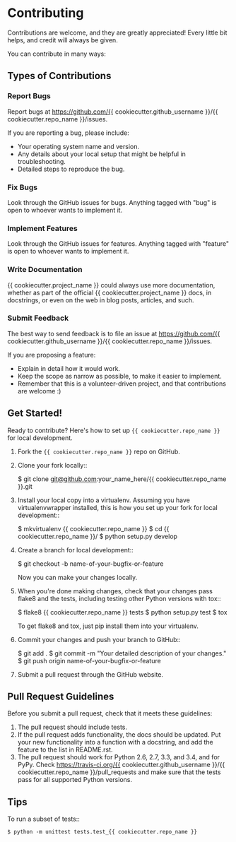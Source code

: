 Contributing
============

Contributions are welcome, and they are greatly appreciated! Every
little bit helps, and credit will always be given.

You can contribute in many ways:

Types of Contributions
----------------------

### Report Bugs

Report bugs at https://github.com/{{ cookiecutter.github_username }}/{{ cookiecutter.repo_name }}/issues.

If you are reporting a bug, please include:

* Your operating system name and version.
* Any details about your local setup that might be helpful in troubleshooting.
* Detailed steps to reproduce the bug.

### Fix Bugs

Look through the GitHub issues for bugs. Anything tagged with "bug"
is open to whoever wants to implement it.

### Implement Features

Look through the GitHub issues for features. Anything tagged with "feature"
is open to whoever wants to implement it.

### Write Documentation

{{ cookiecutter.project_name }} could always use more documentation, whether as part of the
official {{ cookiecutter.project_name }} docs, in docstrings, or even on the web in blog posts,
articles, and such.

### Submit Feedback

The best way to send feedback is to file an issue at https://github.com/{{ cookiecutter.github_username }}/{{ cookiecutter.repo_name }}/issues.

If you are proposing a feature:

* Explain in detail how it would work.
* Keep the scope as narrow as possible, to make it easier to implement.
* Remember that this is a volunteer-driven project, and that contributions
  are welcome :)

Get Started!
------------

Ready to contribute? Here's how to set up `{{ cookiecutter.repo_name }}` for local development.

1. Fork the `{{ cookiecutter.repo_name }}` repo on GitHub.
2. Clone your fork locally::

    $ git clone git@github.com:your_name_here/{{ cookiecutter.repo_name }}.git

3. Install your local copy into a virtualenv. Assuming you have virtualenvwrapper installed, this is how you set up your fork for local development::

    $ mkvirtualenv {{ cookiecutter.repo_name }}
    $ cd {{ cookiecutter.repo_name }}/
    $ python setup.py develop

4. Create a branch for local development::

    $ git checkout -b name-of-your-bugfix-or-feature

   Now you can make your changes locally.

5. When you're done making changes, check that your changes pass flake8 and the tests, including testing other Python versions with tox::

    $ flake8 {{ cookiecutter.repo_name }} tests
    $ python setup.py test
    $ tox

   To get flake8 and tox, just pip install them into your virtualenv.

6. Commit your changes and push your branch to GitHub::

    $ git add .
    $ git commit -m "Your detailed description of your changes."
    $ git push origin name-of-your-bugfix-or-feature

7. Submit a pull request through the GitHub website.

Pull Request Guidelines
-----------------------

Before you submit a pull request, check that it meets these guidelines:

1. The pull request should include tests.
2. If the pull request adds functionality, the docs should be updated. Put
   your new functionality into a function with a docstring, and add the
   feature to the list in README.rst.
3. The pull request should work for Python 2.6, 2.7, 3.3, and 3.4, and for PyPy. Check
   https://travis-ci.org/{{ cookiecutter.github_username }}/{{ cookiecutter.repo_name }}/pull_requests
   and make sure that the tests pass for all supported Python versions.

Tips
----

To run a subset of tests::

    $ python -m unittest tests.test_{{ cookiecutter.repo_name }}
